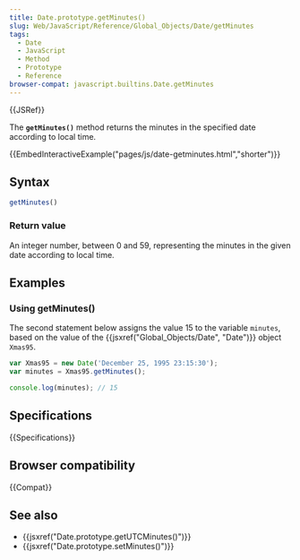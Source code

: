 ```yaml
---
title: Date.prototype.getMinutes()
slug: Web/JavaScript/Reference/Global_Objects/Date/getMinutes
tags:
  - Date
  - JavaScript
  - Method
  - Prototype
  - Reference
browser-compat: javascript.builtins.Date.getMinutes
---
```

{{JSRef}}

The **`getMinutes()`** method returns the minutes in the specified date
according to local time.

{{EmbedInteractiveExample("pages/js/date-getminutes.html","shorter")}}

## Syntax

```js
getMinutes()
```

### Return value

An integer number, between 0 and 59, representing the minutes in the given date
according to local time.

## Examples

### Using getMinutes()

The second statement below assigns the value 15 to the variable `minutes`, based
on the value of the {{jsxref("Global_Objects/Date", "Date")}}
object `Xmas95`.

```js
var Xmas95 = new Date('December 25, 1995 23:15:30');
var minutes = Xmas95.getMinutes();

console.log(minutes); // 15
```

## Specifications

{{Specifications}}

## Browser compatibility

{{Compat}}

## See also

- {{jsxref("Date.prototype.getUTCMinutes()")}}
- {{jsxref("Date.prototype.setMinutes()")}}
